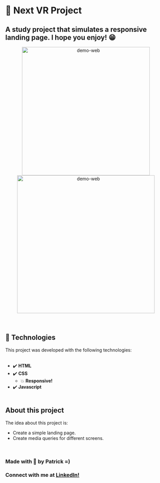 # :scroll: Next VR Project
## A study project that simulates a responsive landing page. I hope you enjoy!  :grin:

<div align="center">
  <img src="./assets/gifs/gif1.gif" alt="demo-web" height="400">
  <img src="./assets/gifs/gif2.gif" alt="demo-web" height="430">
</div>
<br><br>

## :rocket: Technologies
This project was developed with the following technologies: <br><br>

- :heavy_check_mark: **HTML**
- :heavy_check_mark: **CSS**
  - :boom: **Responsive!**
- :heavy_check_mark: **Javascript**
<br><br>

## About this project

The idea about this project is: 
- Create a simple landing page.<br>
- Create media queries for different screens.<br>
<br>

### Made with :purple_heart: by Patrick =) <br>

### Connect with me at [LinkedIn!](https://www.linkedin.com/in/patrick-morais/)